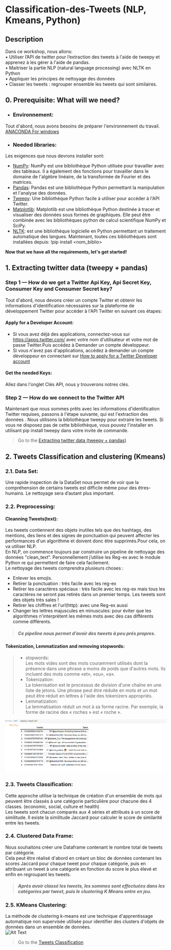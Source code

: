 # Classification-des-Tweets (NLP, Kmeans, Python) 

## Description<br/>
Dans ce workshop, nous allons:<br/>
• Utiliser l’API de twitter pour l’extraction des tweets à l'aide de tweepy et apprenez à les gérer à l'aide de pandas.<br/>
• Maitriser la partie NLP (natural language processing) avec NLTK en Python<br/>
• Appliquer les principes de nettoyage des données<br/>
• Classer les tweets : regrouper ensemble les tweets qui sont similaires.<br/>
## 0. Prerequisite: What will we need?
* ### Environnement:<br/>
Tout d'abord, nous avons besoins de préparer l'environnement du travail.
[ANACONDA For windows](https://www.anaconda.com/products/individual)
* ### Needed libraries:<br/>
Les exigences que nous devrons installer sont:<br/>
* [NumPy](http://www.numpy.org/): NumPy est une bibliothèque Python utilisée pour travailler avec des tableaux.
Il a également des fonctions pour travailler dans le domaine de l'algèbre linéaire, de la transformée de Fourier et des matrices.
* [Pandas](http://pandas.pydata.org/): Pandas est une bibliothèque Python permettant la manipulation et l'analyse des données.
* [Tweepy](http://www.tweepy.org/): Une bibliothèque Python facile à utiliser pour accéder à l'API Twitter.
* [Matplotlib](http://matplotlib.org/): Matplotlib est une bibliothèque Python destinée à tracer et visualiser des données sous formes de graphiques. Elle peut être combinée avec les bibliothèques python de calcul scientifique NumPy et SciPy.
* [NLTK](https://www.nltk.org//): est une bibliothèque logicielle en Python permettant un traitement automatique des langues.
Maintenant, toutes ces bibliothèques sont installées depuis: !pip install <nom_biblio>

**Now that we have all the requirements, let's get started!**

## 1. Extracting twitter data (tweepy + pandas)<br/>
### Step 1 — How do we get a Twitter Api Key, Api Secret Key, Consumer Key and Consumer Secret key?<br/>
Tout d'abord, nous devons créer un compte Twitter et obtenir les informations d'identification nécessaires sur la plateforme de développement Twitter pour accéder à l'API Twitter en suivant ces étapes:<br/>
#### Apply for a Developer Account:
* Si vous avez déjà des applications, connectez-vous sur https://apps.twitter.com/ avec votre nom d'utilisateur et votre mot de passe Twitter.Puis accédez à Demander un compte développeur.<br/>
* Si vous n'avez pas d'applications, accédez à demander un compte développeur en connectant sur [How to apply for a Twitter Developer account](https://www.extly.com/docs/autotweetng_joocial/tutorials/how-to-auto-post-from-joomla-to-twitter/apply-for-a-twitter-developer-account/#apply-for-a-developer-account)<br/>
#### Get the needed Keys:
Allez dans l'onglet Clés API, nous y trouverons notres clés.<br/>
### Step 2 — How do we connect to the Twitter API<br/>
Maintenant que nous sommes prêts avec les informations d'identification Twitter requises, passons à l'étape suivante, qui est l'extraction des données . Nous utilisons la bibliothèque tweepy pour extraire les tweets. Si vous ne disposez pas de cette bibliothèque, vous pouvez l'installer en utilisant pip install tweepy dans votre invite de commande.<br/>
> Go to the [Extracting twitter data (tweepy + pandas)](https://github.com/GhadaHirch/-Classification-des-Tweets/blob/master/Extract_Tweets.ipynb)<br>

## 2. Tweets Classification and clustering (Kmeans)<br/>
### 2.1. Data Set:<br/>
Une rapide inspection de la DataSet []() nous permet de voir que la compréhension de certains tweets est difficile même pour des êtres-humains. Le nettoyage sera d’autant plus important.
### 2.2. Preprocessing:<br/>
#### Cleanning Tweets(text):<br/>
Les tweets contiennent des objets inutiles tels que des hashtags, des mentions, des liens et des signes de ponctuation qui peuvent affecter les performances d'un algorithme et doivent donc être supprimés.Pour cela, on va utiliser NLP.<br/>
En NLP, on commence toujours par construire un pipeline de nettoyage des données "clean_text". Personnellement j’utilise les Reg-ex avec le module Python re qui permettent de faire cela facilement.<br/>
Le nettoyage des tweets comprendra plusieurs choses :<br/>
* Enlever les emojis.<br/>
* Retirer la ponctuation : très facile avec les reg-ex<br/>
* Retirer les caractères spéciaux : très facile avec les reg-ex mais tous les caractères ne seront pas retirés dans un premier temps. Les tweets sont des objets très sales !<br/>
* Retirer les chiffres et l'url(http): avec une Reg-ex aussi<br/>
* Changer les lettres majuscules en minuscules: pour éviter que les algorithmes n'interprètent les mêmes mots avec des cas différents comme différents.<br/>
>##### Ce pipeline nous permet d’avoir des tweets à peu prés propres.<br/>
#### Tokenization, Lemmatization and removing stopwords:<br/>
>* stopwords:<br/>
>Les mots vides sont des mots couramment utilisés dont la présence dans une phrase a moins de poids que d'autres mots. Ils incluent des mots comme «et», «ou», «a».<br/>
>* Tokenization:<br/>
>La tokenisation est le processus de division d'une chaîne en une liste de jetons. Une phrase peut être réduite en mots et un mot peut être réduit en lettres à l'aide des 
tokenizers appropriés.<br/>
>* Lemmatization:<br/>
>La lemmatisation réduit un mot à sa forme racine. Par exemple, la forme de racine des « roches » est « roche ».<br/>

![Alt Text](https://github.com/GhadaHirch/-Classification-des-Tweets/blob/master/DataProcessing.gif)<br/>
### 2.3. Tweets Classification:<br/>
Cette approche utilise la technique de création d'un ensemble de mots qui peuvent être classés à une catégorie particulière pour chacune des 4 classes. (economic, social, culture et health)<br/>
Les tweets sont chacun comparés aux 4 séries et attribués à un score de similitude. Il existe la similitude Jaccard pour calculer le score de similarité entre les tweets.<br/>
### 2.4. Clustered Data Frame:<br/>
Nous souhaitons créer une Dataframe contenant le nombre total de tweets par catégorie.<br/>
Cela peut être réalisé d'abord en créant un bloc de données contenant les scores Jaccard pour chaque tweet pour chaque catégorie, puis en attribuant un tweet à une catégorie en fonction du score le plus élevé et enfin en regroupant les tweets.<br/>
>##### Après avoir classé les tweets, les sommes sont effectuées dans les catégories par tweet, puis le clustering K Means entre en jeu.
### 2.5. KMeans Clustering:<br/>
La méthode de clustering k-means est une technique d'apprentissage automatique non supervisée utilisée pour identifier des clusters d'objets de données dans un ensemble de données.<br/>
![Alt Text](https://github.com/GhadaHirch/-Classification-des-Tweets/blob/master/)<br/>
>Go to the [Tweets Classification](https://github.com/GhadaHirch/-Classification-des-Tweets/blob/master/Tweets_Classif.ipynb)
